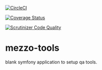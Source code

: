 [![CircleCI](https://circleci.com/gh/guillaumedelre/mezzo-tools/tree/develop.svg?style=svg)](https://circleci.com/gh/guillaumedelre/mezzo-tools/tree/develop)

[![Coverage Status](https://coveralls.io/repos/github/guillaumedelre/mezzo-tools/badge.svg?branch=develop)](https://coveralls.io/github/guillaumedelre/mezzo-tools?branch=develop)

[![Scrutinizer Code Quality](https://scrutinizer-ci.com/g/guillaumedelre/mezzo-tools/badges/quality-score.png?b=develop)](https://scrutinizer-ci.com/g/guillaumedelre/mezzo-tools/?branch=develop)

# mezzo-tools

blank symfony application to setup qa tools.
